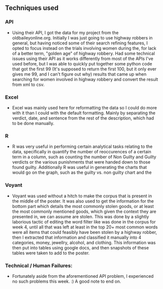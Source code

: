 ## Techniques used
### API
- Using their API, I got the data for my project from the oldbaileyonline.org. Initially I was just going to use highway robbers in general, but having noticed some of their search refining features, I opted to focus instead on the trials involving women during the, for lack of a better term, "golden age" of highway robbery. Had some technical issues using their API as it works differently from most of the APIs I've used before, but I was able to quickly put together some python code that got the first 99 (It's supposed to return the first 100, but it only ever gives me 99, and I can't figure out why) results that came up when searching for women involved in highway robbery and convert the result from xml to csv. 
### Excel
- Excel was mainly used here for reformatting the data so I could do more with it than I could with the default formatting. Mainly by separating the verdict, date, and sentence from the rest of the description, which had to be done manually. 
### R
- R was very useful in performing certain analytical tasks relating to the data, specifically in quantify the number of reoccurences of a certain term in a column, such as counting the number of Non Guilty and Guilty verdicts or the various punishments that were handed down to those found guilty. Additionally R was useful in generating the charts that would go on the graph, such as the guilty vs. non guilty chart and the  
### Voyant
- Voyant was used without a hitch to make the corpus that is present in the middle of the poster. It was also used to get the information for the bottom part which details the most commonly stolen goods, or at least the most commonly mentioned goods, which given the context they are presented in, we can assume are stolen. This was done by a slightly laborious tactic of editing the word filter like was done in the corpus for week 4, until all that was left at least in the top 20+ most common words were all items that could feasibly have been stolen by a highway robber, then I extracted that information and classified it manually into 4 categories, money, jewellry, alcohol, and clothing. This information was then put into tables using google docs, and then snapshots of these tables were taken to add to the poster. 

### Technical / Human Failures:
- Fortunately aside from the aforementioned API problem, I experienced no such problems this week. :) A good note to end on. 
